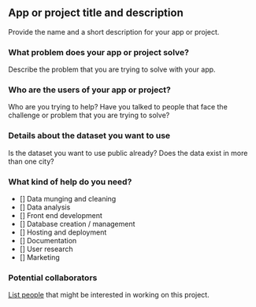 ## App or project title and description

Provide the name and a short description for your app or project.

### What problem does your app or project solve?

Describe the problem that you are trying to solve with your app.

### Who are the users of your app or project?

Who are you trying to help? Have you talked to people that face the challenge or problem that you are trying to solve?

### Details about the dataset you want to use

Is the dataset you want to use public already? Does the data exist in more than one city?

### What kind of help do you need?

- [] Data munging and cleaning
- [] Data analysis
- [] Front end development
- [] Database creation / management
- [] Hosting and deployment
- [] Documentation
- [] User research
- [] Marketing

### Potential collaborators

[List people](https://github.com/blog/957-introducing-issue-mentions) that might be interested in working on this project.
